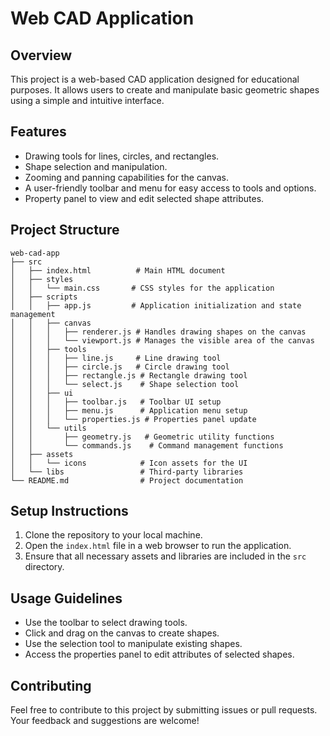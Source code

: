 # Web CAD Application

## Overview
This project is a web-based CAD application designed for educational purposes. It allows users to create and manipulate basic geometric shapes using a simple and intuitive interface.

## Features
- Drawing tools for lines, circles, and rectangles.
- Shape selection and manipulation.
- Zooming and panning capabilities for the canvas.
- A user-friendly toolbar and menu for easy access to tools and options.
- Property panel to view and edit selected shape attributes.

## Project Structure
```
web-cad-app
├── src
│   ├── index.html          # Main HTML document
│   ├── styles
│   │   └── main.css       # CSS styles for the application
│   ├── scripts
│   │   ├── app.js         # Application initialization and state management
│   │   ├── canvas
│   │   │   ├── renderer.js # Handles drawing shapes on the canvas
│   │   │   └── viewport.js # Manages the visible area of the canvas
│   │   ├── tools
│   │   │   ├── line.js     # Line drawing tool
│   │   │   ├── circle.js   # Circle drawing tool
│   │   │   ├── rectangle.js # Rectangle drawing tool
│   │   │   └── select.js    # Shape selection tool
│   │   ├── ui
│   │   │   ├── toolbar.js   # Toolbar UI setup
│   │   │   ├── menu.js      # Application menu setup
│   │   │   └── properties.js # Properties panel update
│   │   └── utils
│   │       ├── geometry.js   # Geometric utility functions
│   │       └── commands.js    # Command management functions
│   ├── assets
│   │   └── icons            # Icon assets for the UI
│   └── libs                 # Third-party libraries
└── README.md                # Project documentation
```

## Setup Instructions
1. Clone the repository to your local machine.
2. Open the `index.html` file in a web browser to run the application.
3. Ensure that all necessary assets and libraries are included in the `src` directory.

## Usage Guidelines
- Use the toolbar to select drawing tools.
- Click and drag on the canvas to create shapes.
- Use the selection tool to manipulate existing shapes.
- Access the properties panel to edit attributes of selected shapes.

## Contributing
Feel free to contribute to this project by submitting issues or pull requests. Your feedback and suggestions are welcome!